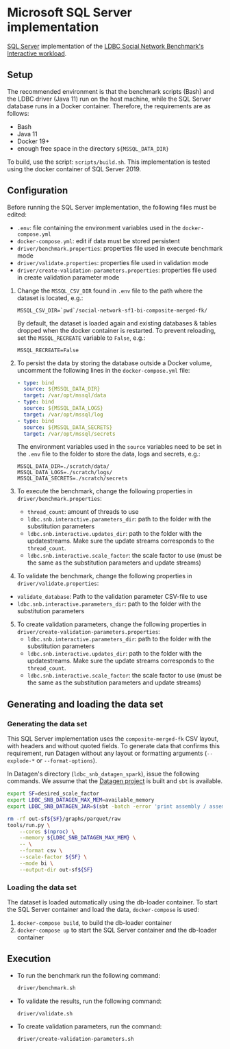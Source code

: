 # Microsoft SQL Server implementation

[SQL Server](https://www.microsoft.com/en-us/sql-server) implementation of the [LDBC Social Network Benchmark's Interactive workload](https://github.com/ldbc/ldbc_snb_docs).

## Setup

The recommended environment is that the benchmark scripts (Bash) and the LDBC driver (Java 11) run on the host machine, while the SQL Server database runs in a Docker container. Therefore, the requirements are as follows:

* Bash
* Java 11
* Docker 19+
* enough free space in the directory `${MSSQL_DATA_DIR}`

To build, use the script: `scripts/build.sh`. This implementation is tested using the docker container of SQL Server 2019.

## Configuration

Before running the SQL Server implementation, the following files must be edited:

- `.env`: file containing the environment variables used in the `docker-compose.yml`
- `docker-compose.yml`: edit if data must be stored persistent
- `driver/benchmark.properties`: properties file used in execute benchmark mode
- `driver/validate.properties`: properties file used in validation mode
- `driver/create-validation-parameters.properties`: properties file used in create validation parameter mode



1. Change the `MSSQL_CSV_DIR` found in `.env` file to the path where the dataset is located, e.g.:

   ```properties
   MSSQL_CSV_DIR=`pwd`/social-network-sf1-bi-composite-merged-fk/
   ```

   By default, the dataset is loaded again and existing databases & tables dropped when the docker container is restarted. To prevent reloading, set the `MSSQL_RECREATE` variable to `False`, e.g.:

   ```properties
   MSSQL_RECREATE=False
   ```

2. To persist the data by storing the database outside a Docker volume, uncomment the following lines in the `docker-compose.yml` file:

   ```yaml
   - type: bind
     source: ${MSSQL_DATA_DIR}
     target: /var/opt/mssql/data
   - type: bind
     source: ${MSSQL_DATA_LOGS}
     target: /var/opt/mssql/log
   - type: bind
     source: ${MSSQL_DATA_SECRETS}
     target: /var/opt/mssql/secrets
   ```

   The environment variables used in the `source` variables need to be set in the `.env` file to the folder to store the data, logs and secrets, e.g.:

   ```properties
   MSSQL_DATA_DIR=./scratch/data/
   MSSQL_DATA_LOGS=./scratch/logs/
   MSSQL_DATA_SECRETS=./scratch/secrets
   ```

3. To execute the benchmark, change the following properties in `driver/benchmark.properties`:

   - `thread_count`: amount of threads to use
   - `ldbc.snb.interactive.parameters_dir`: path to the folder with the substitution parameters
   - `ldbc.snb.interactive.updates_dir`: path to the folder with the updatestreams. Make sure the update streams corresponds to the `thread_count`.
   - `ldbc.snb.interactive.scale_factor`: the scale factor to use (must be the same as the substitution parameters and update streams)

4.  To validate the benchmark, change the following properties in `driver/validate.properties`:

   - `validate_database`: Path to the validation parameter CSV-file to use
   - `ldbc.snb.interactive.parameters_dir`: path to the folder with the substitution parameters

5. To create validation parameters, change the following properties in `driver/create-validation-parameters.properties`:
   - `ldbc.snb.interactive.parameters_dir`: path to the folder with the substitution parameters
   - `ldbc.snb.interactive.updates_dir`: path to the folder with the updatestreams. Make sure the update streams corresponds to the `thread_count`.
   - `ldbc.snb.interactive.scale_factor`: the scale factor to use (must be the same as the substitution parameters and update streams)

## Generating and loading the data set

### Generating the data set

This SQL Server implementation uses the `composite-merged-fk` CSV layout, with headers and without quoted fields. To generate data that confirms this requirement, run Datagen without any layout or formatting arguments (`--explode-*` or `--format-options`).

In Datagen's directory (`ldbc_snb_datagen_spark`), issue the following commands. We assume that the [Datagen project](https://github.com/ldbc/ldbc_snb_datagen_spark) is built and `sbt` is available.

```bash
export SF=desired_scale_factor
export LDBC_SNB_DATAGEN_MAX_MEM=available_memory
export LDBC_SNB_DATAGEN_JAR=$(sbt -batch -error 'print assembly / assemblyOutputPath')
```

```bash
rm -rf out-sf${SF}/graphs/parquet/raw
tools/run.py \
    --cores $(nproc) \
    --memory ${LDBC_SNB_DATAGEN_MAX_MEM} \
    -- \
    --format csv \
    --scale-factor ${SF} \
    --mode bi \
    --output-dir out-sf${SF}
```



### Loading the data set

The dataset is loaded automatically using the db-loader container. To start the SQL Server container and load the data, `docker-compose` is used:

1. `docker-compose build`, to build the db-loader container
2. `docker-compose up` to start the SQL Server container and the db-loader container



## Execution

- To run the benchmark run the following command:

  ```bash
  driver/benchmark.sh
  ```

- To validate the results, run the following command:

  ```bash
  driver/validate.sh
  ```

- To create validation parameters, run the command:

  ```bash
  driver/create-validation-parameters.sh
  ```

  
